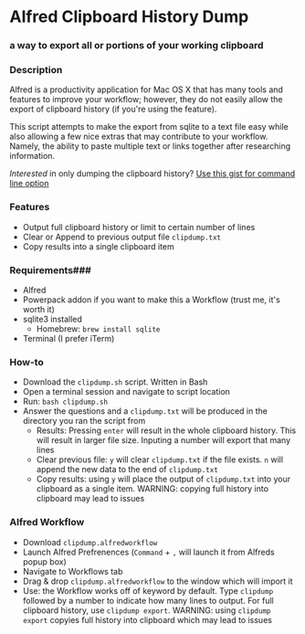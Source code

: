 # Alfred Clipboard History Dump #
### a way to export all or portions of your working clipboard ###

### Description ###
Alfred is a productivity application for Mac OS X that has many tools and features to improve your workflow; however, they do not easily allow the export of clipboard history (if you're using the feature).

This script attempts to make the export from sqlite to a text file easy while also allowing a few nice extras that may contribute to your workflow. Namely, the ability to paste multiple text or links together after researching information.

_Interested_ in only dumping the clipboard history? [Use this gist for command line option](https://gist.github.com/T-Rave/3400f876e0f4226a09681e069bf28a68)

### Features ###
* Output full clipboard history or limit to certain number of lines
* Clear or Append to previous output file `clipdump.txt`
* Copy results into a single clipboard item

### Requirements###
* Alfred
* Powerpack addon if you want to make this a Workflow (trust me, it's worth it)
* sqlite3 installed
	* Homebrew: `brew install sqlite`
* Terminal (I prefer iTerm)

### How-to ###
* Download the `clipdump.sh` script. Written in Bash
* Open a terminal session and navigate to script location
* Run: `bash clipdump.sh`
* Answer the questions and a `clipdump.txt` will be produced in the directory you ran the script from
	* Results: Pressing `enter` will result in the whole clipboard history. This will result in larger file size. Inputing a number will export that many lines
	* Clear previous file: `y` will clear `clipdump.txt` if the file exists. `n` will append the new data to the end of `clipdump.txt`
	* Copy results: using `y` will place the output of `clipdump.txt` into your clipboard as a single item. WARNING: copying full history into clipboard may lead to issues

### Alfred Workflow ###
* Download `clipdump.alfredworkflow`
* Launch Alfred Prefrenences (`Command` + `,` will launch it from Alfreds popup box)
* Navigate to Workflows tab
* Drag & drop `clipdump.alfredworkflow` to the window which will import it
* Use: the Workflow works off of keyword by default. Type `clipdump` followed by a number to indicate how many lines to output. For full clipboard history, use `clipdump export`. WARNING: using `clipdump export` copyies full history into clipboard which may lead to issues
